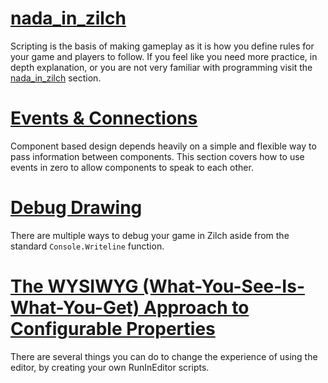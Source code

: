 
 # [nada_in_zilch](https://github.com/ZilchEngine/ZilchDocs/blob/master/zilch_editor_documentation/zilchmanual/nada_in_zilch.md)
Scripting is the basis of making gameplay as it is how you define rules for your game and players to follow. If you feel like you need more practice, in depth explanation, or you are not very familiar with programming visit the [nada_in_zilch](https://github.com/ZilchEngine/ZilchDocs/blob/master/zilch_editor_documentation/zilchmanual/nada_in_zilch.md) section.


 # [Events & Connections](https://github.com/ZilchEngine/ZilchDocs/blob/master/zilch_editor_documentation/zilchmanual/scripting/eventsandconnections.md)
Component based design depends heavily on a simple and flexible way to pass information between components. This section covers how to use events in zero to allow components to speak to each other.

 # [Debug Drawing](https://github.com/ZilchEngine/ZilchDocs/blob/master/zilch_editor_documentation/zilchmanual/scripting/debugdrawing.md)
There are multiple ways to debug your game in Zilch aside from the standard `Console.Writeline` function.


 # [The WYSIWYG (What-You-See-Is-What-You-Get) Approach to Configurable Properties](https://github.com/ZilchEngine/ZilchDocs/blob/master/zilch_editor_documentation/zilchmanual/scripting/wysiwyg.md)
There are several things you can do to change the experience of using the editor, by creating your own RunInEditor scripts. 

 

 